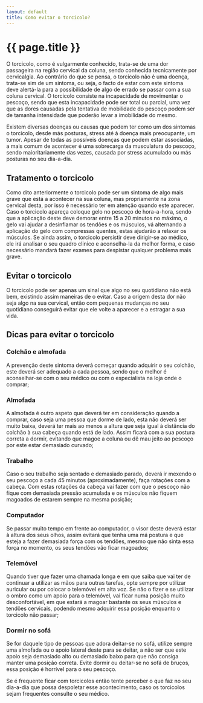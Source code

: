 ```yaml
---
layout: default
title: Como evitar o torcicolo?
---
```


# {{ page.title }}

O torcicolo, como é vulgarmente conhecido, trata-se de uma dor passageira na região cervical da coluna, sendo conhecida tecnicamente por cervicalgia. Ao contrário do que se pensa, o torcicolo não é uma doença, trata-se sim de um sintoma, ou seja, o facto de estar com este sintoma deve alertá-la para a possibilidade de algo de errado se passar com a sua coluna cervical. O torcicolo consiste na incapacidade de movimentar o pescoço, sendo que esta incapacidade pode ser total ou parcial, uma vez que as dores causadas pela tentativa de mobilidade do pescoço podem ser de tamanha intensidade que poderão levar a imobilidade do mesmo.

Existem diversas doenças ou causas que podem ter como um dos sintomas o torcicolo, desde más posturas, stress até à doença mais preocupante, um tumor. Apesar de todas as possíveis doenças que podem estar associadas, a mais comum de acontecer é uma sobrecarga da musculatura do pescoço, sendo maioritariamente das vezes, causada por stress acumulado ou más posturas no seu dia-a-dia.

## Tratamento o torcicolo

Como dito anteriormente o torcicolo pode ser um sintoma de algo mais grave que está a acontecer na sua coluna, mas propriamente na zona cervical desta, por isso é necessário ter em atenção quando este aparecer. Caso o torcicolo apareça coloque gelo no pescoço de hora-a-hora, sendo que a aplicação deste deve demorar entre 15 a 20 minutos no máximo, o gelo vai ajudar a desinflamar os tendões e os músculos, vá alternando a aplicação do gelo com compressas quentes, estas ajudarão a relaxar os músculos. Se ainda assim, o torcicolo persistir deve dirigir-se ao médico, ele irá analisar o seu quadro clinico e aconselha-la da melhor forma, e caso necessário mandará fazer exames para despistar qualquer problema mais grave.

## Evitar o torcicolo

O torcicolo pode ser apenas um sinal que algo no seu quotidiano não está bem, existindo assim maneiras de o evitar. Caso a origem desta dor não seja algo na sua cervical, então com pequenas mudanças no seu quotidiano conseguirá evitar que ele volte a aparecer e a estragar a sua vida.

## Dicas para evitar o torcicolo

### Colchão e almofada

A prevenção deste sintoma deverá começar quando adquirir o seu colchão, este deverá ser adequado a cada pessoa, sendo que o melhor é aconselhar-se com o seu médico ou com o especialista na loja onde o comprar;

### Almofada

A almofada é outro aspeto que deverá ter em consideração quando a comprar, caso seja uma pessoa que dorme de lado, esta não deverá ser muito baixa, deverá ter mais ao menos a altura que seja igual à distância do colchão à sua cabeça quando está de lado. Assim ficará com a sua postura correta a dormir, evitando que magoe a coluna ou dê mau jeito ao pescoço por este estar demasiado curvado;

### Trabalho

Caso o seu trabalho seja sentado e demasiado parado, deverá ir mexendo o seu pescoço a cada 45 minutos (aproximadamente), faça rotações com a cabeça. Com estas rotações da cabeça vai fazer com que o pescoço não fique com demasiada pressão acumulada e os músculos não fiquem magoados de estarem sempre na mesma posição;

### Computador

Se passar muito tempo em frente ao computador, o visor deste deverá estar à altura dos seus olhos, assim evitará que tenha uma má postura e que esteja a fazer demasiada força com os tendões, mesmo que não sinta essa força no momento, os seus tendões vão ficar magoados;

### Telemóvel

Quando tiver que fazer uma chamada longa e em que saiba que vai ter de continuar a utilizar as mãos para outras tarefas, opte sempre por utilizar auricular ou por colocar o telemóvel em alta voz. Se não o fizer e se utilizar o ombro como um apoio para o telemóvel, vai ficar numa posição muito desconfortável, em que estará a magoar bastante os seus músculos e tendões cervicais, podendo mesmo adquirir essa posição enquanto o torcicolo não passar;

### Dormir no sofá

Se for daquele tipo de pessoas que adora deitar-se no sofá, utilize sempre uma almofada ou o apoio lateral deste para se deitar, a não ser que este apoio seja demasiado alto ou demasiado baixo para que não consiga manter uma posição correta. Evite dormir ou deitar-se no sofá de bruços, essa posição é horrível para o seu pescoço.

Se é frequente ficar com torcicolos então tente perceber o que faz no seu dia-a-dia que possa despoletar esse acontecimento, caso os torcicolos sejam frequentes consulte o seu médico.
